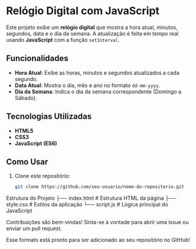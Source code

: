 # Relógio Digital com JavaScript

Este projeto exibe um **relógio digital** que mostra a hora atual, minutos, segundos, data e o dia da semana. A atualização é feita em tempo real usando **JavaScript** com a função `setInterval`.

## Funcionalidades

- **Hora Atual**: Exibe as horas, minutos e segundos atualizados a cada segundo.
- **Data Atual**: Mostra o dia, mês e ano no formato `dd-mm-yyyy`.
- **Dia da Semana**: Indica o dia da semana correspondente (Domingo a Sábado).

## Tecnologias Utilizadas

- **HTML5**
- **CSS3**
- **JavaScript (ES6)**

## Como Usar

1. Clone este repositório:
   ```bash
   git clone https://github.com/seu-usuario/nome-do-repositorio.git


Estrutura do Projeto
├── index.html         # Estrutura HTML da página
├── style.css          # Estilos da aplicação
└── script.js          # Lógica principal do JavaScript


Contribuições são bem-vindas! Sinta-se à vontade para abrir uma issue ou enviar um pull request.

Esse formato está pronto para ser adicionado ao seu repositório no GitHub!
